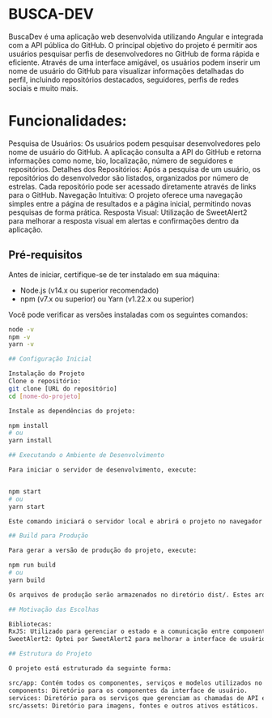# BUSCA-DEV
BuscaDev é uma aplicação web desenvolvida utilizando Angular e integrada com a API pública do GitHub. O principal objetivo do projeto é permitir aos usuários pesquisar perfis de desenvolvedores no GitHub de forma rápida e eficiente. Através de uma interface amigável, os usuários podem inserir um nome de usuário do GitHub para visualizar informações detalhadas do perfil, incluindo repositórios destacados, seguidores, perfis de redes sociais e muito mais.

# Funcionalidades:

Pesquisa de Usuários: Os usuários podem pesquisar desenvolvedores pelo nome de usuário do GitHub. A aplicação consulta a API do GitHub e retorna informações como nome, bio, localização, número de seguidores e repositórios.
Detalhes dos Repositórios: Após a pesquisa de um usuário, os repositórios do desenvolvedor são listados, organizados por número de estrelas. Cada repositório pode ser acessado diretamente através de links para o GitHub.
Navegação Intuitiva: O projeto oferece uma navegação simples entre a página de resultados e a página inicial, permitindo novas pesquisas de forma prática.
Resposta Visual: Utilização de SweetAlert2 para melhorar a resposta visual em alertas e confirmações dentro da aplicação.

## Pré-requisitos

Antes de iniciar, certifique-se de ter instalado em sua máquina:
- Node.js (v14.x ou superior recomendado)
- npm (v7.x ou superior) ou Yarn (v1.22.x ou superior)

Você pode verificar as versões instaladas com os seguintes comandos:
```bash
node -v
npm -v
yarn -v

## Configuração Inicial

Instalação do Projeto
Clone o repositório:
git clone [URL do repositório]
cd [nome-do-projeto]

Instale as dependências do projeto:

npm install
# ou
yarn install

## Executando o Ambiente de Desenvolvimento

Para iniciar o servidor de desenvolvimento, execute:


npm start
# ou
yarn start

Este comando iniciará o servidor local e abrirá o projeto no navegador padrão. Qualquer alteração nos arquivos do projeto será automaticamente recarregada no navegador.

## Build para Produção

Para gerar a versão de produção do projeto, execute:

npm run build
# ou
yarn build

Os arquivos de produção serão armazenados no diretório dist/. Estes arquivos estão prontos para serem hospedados em qualquer servidor web.

## Motivação das Escolhas

Bibliotecas:
RxJS: Utilizado para gerenciar o estado e a comunicação entre componentes de maneira eficaz, através de programação reativa.
SweetAlert2: Optei por SweetAlert2 para melhorar a interface de usuário, proporcionando alertas modais mais elegantes e funcionais em comparação com os alertas padrão do navegador.

## Estrutura do Projeto

O projeto está estruturado da seguinte forma:

src/app: Contém todos os componentes, serviços e modelos utilizados no projeto.
components: Diretório para os componentes da interface de usuário.
services: Diretório para os serviços que gerenciam as chamadas de API e a lógica de negócios.
src/assets: Diretório para imagens, fontes e outros ativos estáticos.
